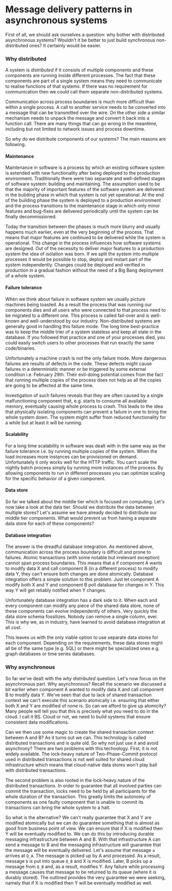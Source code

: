 # Message delivery patterns in asynchronous systems

First of all, we should ask ourselves a question: why bother with distributed asynchronous systems? Wouldn't it be better to just build synchronous non-distributed ones? It certainly would be easier.

### Why distributed

A system is *distributed* if it consists of multiple components and these components are running inside different processes. The fact that these components are part of a single system means they need to communicate to realise functions of that systems. If there was no requirement for communication then we could call them separate non-distributed systems.

Communication across process boundaries is much more difficult than within a single process. A call to another service needs to be converted into a message that can be transmitted over the wire. On the other side a similar mechanism needs to unpack the message and convert it back into a function call. There are many things that can go wrong in the meantime, including but not limited to network issues and process downtime.

So why do we distribute components of our systems? The main reasons are following.

#### Maintenance

Maintenance in software is a process by which an existing software system is extended with new functionality after being deployed to the production environment. Traditionally there were two separate and well-defined stages of software system: building and maintaining. The assumption used to be that the majority of important features of the software system are delivered in the building phase in which that system is not yet operational. At the end of the building phase the system is deployed to a production environment and the process transitions to the maintenance stage in which only minor features and bug-fixes are delivered periodically until the system can be finally decommissioned.

Today the transition between the phases is much more blurry and usually happens much earlier, even at the very beginning of the process. That means that major features are continued to be delivered while the system is operational. This change in the process influences how software systems are designed. Out of the necessity to deliver major features to a production system the idea of isolation was born. If we split the system into multiple processes it would be possible to stop, deploy and restart part of the system independently. Changes could be deployed and verified in production in a gradual fashion without the need of a Big Bang deployment of a whole system.

#### Failure tolerance

When we think about failure in software system we usually picture machines being toasted. As a result the process that was running our components dies and all users who were connected to that process need to be migrated to a different one. This process is called fail-over and is well-known and well-understood by our industry. Non-distributed systems are generally good in handling this failure mode. The long time best-practice was to keep the middle trier of a system stateless and keep all state in the database. If you followed that practice and one of your processes died, you could easily switch users to other processes that run exactly the same code/binaries.

Unfortunately a machine crash is not the only failure mode. More dangerous failures are results of defects in the code. These defects might cause failures in a deterministic manner or be triggered by some external condition i.e. February 29th. Their evil-doing potential comes from the fact that running multiple copies of the process does not help as all the copies are going to be affected at the same time. 

Investigation of such failures reveals that they are often caused by a single malfunctioning component that, e.g. starts to consume all available memory, eventually causing whole process to crash. This leads to the idea that physically isolating components can prevent a failure in one to bring the whole system down. The system might suffer from reduced functionality for a while but at least it will be running.

#### Scalability

For a long time scalability in software was dealt with in the same way as the failure tolerance i.e. by running multiple copies of the system. When the load increases more instances can be provisioned on demand. Unfortunately it only works well for the HTTP traffic. You can't scale the nightly batch process simply by running more instances of the process. By allowing components to run in different processes you can optimize scaling for the specific behavior of a given component.

#### Data store

So far we talked about the middle tier which is focused on computing. Let's now take a look at the data tier. Should we distribute the data between multiple stores? Let's assume we have already decided to distribute our middle tier components. What would prevent us from having a separate data store for each of these components?

#### Database integration

The answer is the dreadful database integration. As mentioned above, communication across the process boundary is difficult and prone to failures. Atomic transactions (with some notable but irrelevant exception) cannot span process boundaries. This means that a if component A wants to modify data X and call component B (in a different process) to modify data Y, they can't ensure both changes are done atomically. Database integration offers a simple solution to this problem. Just let component A modify both X and Y and component B poll database for changes in Y. This way Y will get reliably notified when Y changes.

Unfortunately database integration has a dark side to it. When each and every component can modify any piece of the shared data store, none of these components can evolve independently of others. Very quickly the data store schema fossilizes. Nobody can remove a single column, ever. This is why we, as in industry, have learned to avoid database integration at all cost.

This leaves us with the only viable option to use separate data stores for each component. Depending on the requirements, these data stores might all be of the same type (e.g. SQL) or there might be specialized ones e.g. graph databases or time series databases.

### Why asynchronous

So far we've dealt with the *why distributed* question. Let's now focus on the asynchronous part. Why asynchronous? Recall the scenario we discussed a bit earlier when component A wanted to modify data X and call component B to modify data Y. We've seen that due to lack of shared transaction context we can't execute this scenario atomically i.e. ensuring that either both X and Y are modified of none is. So can we afford to give up atomicity? Many people will tell you that this is precisely what you need to do in the cloud. I call it BS. Cloud or not, we need to build systems that ensure consistent data modifications.

Can we then use some magic to create the shared transaction context between A and B? As it turns out we can. This technology is called distributed transactions and is quite old. So why not just use it and avoid asynchrony? There are two problems with this technology. First, it is not widely available. The lock-heavy nature of Two-Phase-Commit protocol used in distributed transactions is not well suited for shared cloud infrastructure which means that cloud-native data stores won't play ball with distributed transactions.

The second problem is also rooted in the lock-heavy nature of the distributed transactions. In order to guarantee that all involved parties can commit the transaction, locks need to be held by all participants for the whole duration of the transaction. This greatly limits the autonomy of components as one faulty component that is unable to commit its transactions can bring the whole system to a halt.

So what is the alternative? We can't really guarantee that X and Y are modified atomically but we can do guarantee something that is almost as good from business point of view. We can ensure that if X is modified then Y will be eventually modified to. We can do this by introducing durable messaging infrastructure between A and B. With that infrastructure A can send a message to B and the messaging infrastructure will guarantee that the message will be eventually delivered. Let's assume that message `a` arrives at `Q_A`. The message is picked up by A and processed. As a result, message `b` is put into queue `Q_B` and X is modified. Later, B picks up a message from `Q_B` and, as a result, modifies Y. Any failure while processing a message causes that message to be returned to its queue (where it is durably stored). The outlined provides the very guarantee we were seeking, namely that if X is modified then Y will be eventually modified as well. 
